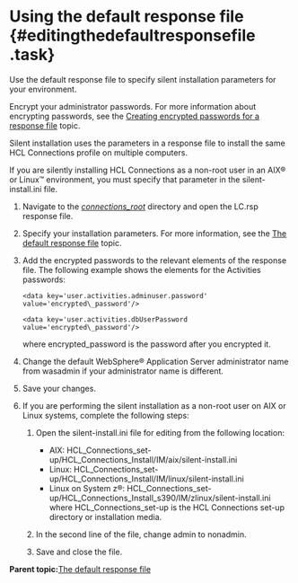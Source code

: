 # Using the default response file {#editingthedefaultresponsefile .task}

Use the default response file to specify silent installation parameters for your environment.

Encrypt your administrator passwords. For more information about encrypting passwords, see the [Creating encrypted passwords for a response file](t_silent_create_encrypted_passwords.md) topic.

Silent installation uses the parameters in a response file to install the same HCL Connections profile on multiple computers.

If you are silently installing HCL Connections as a non-root user in an AIX® or Linux™ environment, you must specify that parameter in the silent-install.ini file.

1.  Navigate to the [*connections\_root*](../plan/i_ovr_r_directory_conventions.md) directory and open the LC.rsp response file.

2.  Specify your installation parameters. For more information, see the [The default response file](r_installresponse_file.md) topic.

3.  Add the encrypted passwords to the relevant elements of the response file. The following example shows the elements for the Activities passwords:

    ```
    <data key='user.activities.adminuser.password' value='encrypted\_password'/>
    ```

    ```
    <data key='user.activities.dbUserPassword value='encrypted\_password'/>
    ```

    where encrypted\_password is the password after you encrypted it.

4.  Change the default WebSphere® Application Server administrator name from wasadmin if your administrator name is different.

5.  Save your changes.

6.  If you are performing the silent installation as a non-root user on AIX or Linux systems, complete the following steps:

    1.  Open the silent-install.ini file for editing from the following location:

        -   AIX: HCL\_Connections\_set-up/HCL\_Connections\_Install/IM/aix/silent-install.ini
        -   Linux: HCL\_Connections\_set-up/HCL\_Connections\_Install/IM/linux/silent-install.ini
        -   Linux on System z®: HCL\_Connections\_set-up/HCL\_Connections\_Install\_s390/IM/zlinux/silent-install.ini
        where HCL\_Connections\_set-up is the HCL Connections set-up directory or installation media.

    2.  In the second line of the file, change admin to nonadmin.

    3.  Save and close the file.


**Parent topic:**[The default response file](../install/r_installresponse_file.md)

